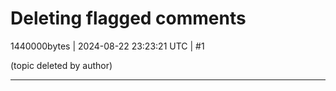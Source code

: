 # Deleting flagged comments

1440000bytes | 2024-08-22 23:23:21 UTC | #1

(topic deleted by author)

-------------------------

